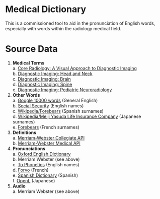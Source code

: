 # Medical Dictionary
This is a commissioned tool to aid in the pronunciation of English words, especially with words within the radiology medical field.  
# Source Data
1. **Medical Terms**  
    a. [Core Radiology: A Visual Approach to Diagnostic Imaging](https://www.cambridge.org/core/books/core-radiology/3BC3549F5378FB87F1AC99844EA2A456)  
    b. [Diagnostic Imaging: Head and Neck](https://www.sciencedirect.com/book/9780323443012/diagnostic-imaging-head-and-neck)  
    c. [Diagnostic Imaging: Brain](https://www.sciencedirect.com/book/9780323377546/diagnostic-imaging-brain)  
    d. [Diagnostic Imaging: Spine](https://www.sciencedirect.com/book/9780323377058/diagnostic-imaging-spine)  
    e. [Diagnostic Imaging: Pediatric Neuroradiology](https://www.us.elsevierhealth.com/diagnostic-imaging-pediatric-neuroradiology-9780443234927.html)  
2. **Other Words**  
    a. [Google 10000 words](https://github.com/first20hours/google-10000-english) (General English)  
    b. [Social Security](https://www.ssa.gov/oact/babynames/decades/century.html) (English names)  
    c. [Wikipedia/Forebears](https://en.wikipedia.org/wiki/List_of_common_Spanish_surnames#Mexico) (Spanish surnames)  
    d. [Wikipedia/Meiji Yasuda Life Insurance Company](https://en.wikipedia.org/wiki/List_of_common_Japanese_surnames) (Japanese surnames)  
    e. [Forebears](https://forebears.io/france/surnames) (French surnames)
3. **Definitions**  
    a. [Merriam-Webster Collegiate API](https://dictionaryapi.com/products/api-collegiate-dictionary)  
    b. [Merriam-Webster Medical API](https://dictionaryapi.com/products/api-medical-dictionary)
4. **Pronunciations**  
    a. [Oxford English Dictionary](https://www.oed.com/)  
    b. Merriam Webster (see above)  
    c. [To Phonetics](https://tophonetics.com/) (English names)  
    d. [Forvo](https://forvo.com/) (French)  
    e. [Spanish Dictionary](https://www.spanishdict.com/) (Spanish)  
    f. [OpenL](https://openl.io/translate/international-phonetic-alphabet) (Japanese)
5. **Audio**  
    a. Merriam Webster (see above)  
